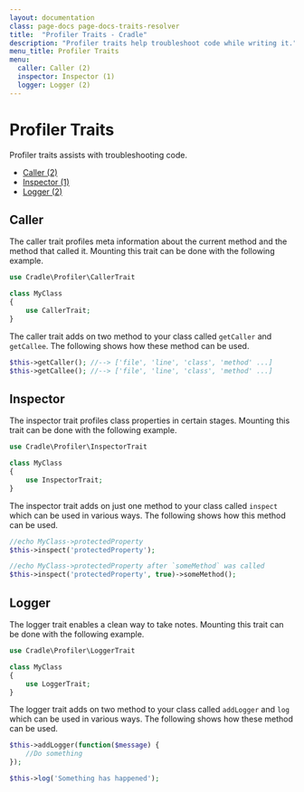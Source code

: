 ```yaml
---
layout: documentation
class: page-docs page-docs-traits-resolver
title:  "Profiler Traits - Cradle"
description: "Profiler traits help troubleshoot code while writing it."
menu_title: Profiler Traits
menu:
  caller: Caller (2)
  inspector: Inspector (1)
  logger: Logger (2)
---
```

# Profiler Traits

Profiler traits assists with troubleshooting code.

 - [Caller (2)](#caller)
 - [Inspector (1)](#inspector)
 - [Logger (2)](#logger)

<a name="#caller"></a>
## Caller

The caller trait profiles meta information about the current method and the
method that called it. Mounting this trait can be done with the following
example.

```php
use Cradle\Profiler\CallerTrait

class MyClass
{
    use CallerTrait;
}
```

The caller trait adds on two method to your class called `getCaller` and
`getCallee`. The following shows how these method can be used.

```php
$this->getCaller(); //--> ['file', 'line', 'class', 'method' ...]
$this->getCallee(); //--> ['file', 'line', 'class', 'method' ...]
```


<a name="#inspector"></a>
## Inspector

The inspector trait profiles class properties in certain stages. Mounting
this trait can be done with the following example.

```php
use Cradle\Profiler\InspectorTrait

class MyClass
{
    use InspectorTrait;
}
```

The inspector trait adds on just one method to your class called `inspect`
which can be used in various ways. The following shows how this method can be
used.

```php
//echo MyClass->protectedProperty
$this->inspect('protectedProperty');

//echo MyClass->protectedProperty after `someMethod` was called
$this->inspect('protectedProperty', true)->someMethod();
```

<a name="#caller"></a>
## Logger

The logger trait enables a clean way to take notes. Mounting
this trait can be done with the following example.

```php
use Cradle\Profiler\LoggerTrait

class MyClass
{
    use LoggerTrait;
}
```

The logger trait adds on two method to your class called `addLogger` and `log`
which can be used in various ways. The following shows how these method can be
used.

```php
$this->addLogger(function($message) {
    //Do something
});

$this->log('Something has happened');
```

